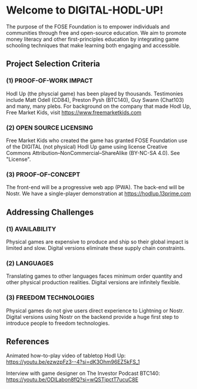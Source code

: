 # Welcome to DIGITAL-HODL-UP!

The purpose of the FOSE Foundation is to empower individuals and communities through free and open-source education. We aim to promote money literacy and other first-principles education by integrating game schooling techniques that make learning both engaging and accessible.

## Project Selection Criteria

### (1) PROOF-OF-WORK IMPACT

Hodl Up (the physcial game) has been played by thousands. Testimonies include Matt Odell (CD84), Preston Pysh (BTC140), Guy Swann (Chat103) and many, many plebs. For background on the company that made Hodl Up, Free Market Kids, visit https://www.freemarketkids.com

### (2) OPEN SOURCE LICENSING

Free Market Kids who created the game has granted FOSE Foundation use of the DIGITAL (not physical) Hodl Up game using license Creative Commons Attribution–NonCommercial–ShareAlike (BY-NC-SA 4.0). See "License".  

### (3) PROOF-OF-CONCEPT

The front-end will be a progressive web app (PWA). The back-end will be Nostr. We have a single-player demonstration at https://hodlup.13prime.com

## Addressing Challenges

### (1) ﻿﻿﻿﻿AVAILABILITY

Physical games are expensive to produce and ship so their global impact is limited and slow. Digital versions eliminate these supply chain constraints.

### (2) ﻿﻿﻿﻿LANGUAGES 

Translating games to other languages faces minimum order quantity and other physical production realities. Digital versions are infinitely flexible.

### ﻿﻿﻿﻿(3) FREEDOM TECHNOLOGIES  

Physical games do not give users direct experience to Lightning or Nostr. Digital versions using Nostr on the backend provide a huge first step to introduce people to freedom technologies.

## References

Animated how-to-play video of tabletop Hodl Up:  https://youtu.be/ezwzpFz3--4?si=dK3Ohm96EZ5kFS_1

Interview with game designer on The Investor Podcast BTC140: https://youtu.be/ODlLabon8fQ?si=wQSTjpctT7ucuC8E

